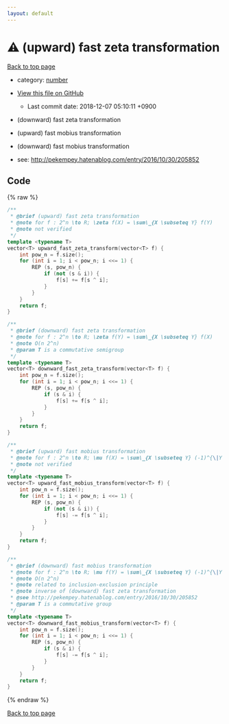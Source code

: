 ```yaml
---
layout: default
---
```


<!-- mathjax config similar to math.stackexchange -->
<script type="text/javascript" async
  src="https://cdnjs.cloudflare.com/ajax/libs/mathjax/2.7.5/MathJax.js?config=TeX-MML-AM_CHTML">
</script>
<script type="text/x-mathjax-config">
  MathJax.Hub.Config({
    TeX: { equationNumbers: { autoNumber: "AMS" }},
    tex2jax: {
      inlineMath: [ ['$','$'] ],
      processEscapes: true
    },
    "HTML-CSS": { matchFontHeight: false },
    displayAlign: "left",
    displayIndent: "2em"
  });
</script>

<script type="text/javascript" src="https://cdnjs.cloudflare.com/ajax/libs/jquery/3.4.1/jquery.min.js"></script>
<script src="https://cdn.jsdelivr.net/npm/jquery-balloon-js@1.1.2/jquery.balloon.min.js" integrity="sha256-ZEYs9VrgAeNuPvs15E39OsyOJaIkXEEt10fzxJ20+2I=" crossorigin="anonymous"></script>
<script type="text/javascript" src="../../assets/js/copy-button.js"></script>
<link rel="stylesheet" href="../../assets/css/copy-button.css" />


# :warning: (upward) fast zeta transformation
<a href="../../index.html">Back to top page</a>

* category: <a href="../../index.html#b1bc248a7ff2b2e95569f56de68615df">number</a>
* <a href="{{ site.github.repository_url }}/blob/master/number/fast-mobius-transformation.inc.cpp">View this file on GitHub</a>
    - Last commit date: 2018-12-07 05:10:11 +0900


* (downward) fast zeta transformation
* (upward) fast mobius transformation
* (downward) fast mobius transformation
* see: <a href="http://pekempey.hatenablog.com/entry/2016/10/30/205852">http://pekempey.hatenablog.com/entry/2016/10/30/205852</a>


## Code
{% raw %}
```cpp
/**
 * @brief (upward) fast zeta transformation
 * @note for f : 2^n \to R; \zeta f(X) = \sum\_{X \subseteq Y} f(Y)
 * @note not verified
 */
template <typename T>
vector<T> upward_fast_zeta_transform(vector<T> f) {
    int pow_n = f.size();
    for (int i = 1; i < pow_n; i <<= 1) {
        REP (s, pow_n) {
            if (not (s & i)) {
                f[s] += f[s ^ i];
            }
        }
    }
    return f;
}

/**
 * @brief (downward) fast zeta transformation
 * @note for f : 2^n \to R; \zeta f(Y) = \sum\_{X \subseteq Y} f(X)
 * @note O(n 2^n)
 * @param T is a commutative semigroup
 */
template <typename T>
vector<T> downward_fast_zeta_transform(vector<T> f) {
    int pow_n = f.size();
    for (int i = 1; i < pow_n; i <<= 1) {
        REP (s, pow_n) {
            if (s & i) {
                f[s] += f[s ^ i];
            }
        }
    }
    return f;
}

/**
 * @brief (upward) fast mobius transformation
 * @note for f : 2^n \to R; \mu f(X) = \sum\_{X \subseteq Y} (-1)^{\|Y \setminues X\|} f(Y)
 * @note not verified
 */
template <typename T>
vector<T> upward_fast_mobius_transform(vector<T> f) {
    int pow_n = f.size();
    for (int i = 1; i < pow_n; i <<= 1) {
        REP (s, pow_n) {
            if (not (s & i)) {
                f[s] -= f[s ^ i];
            }
        }
    }
    return f;
}

/**
 * @brief (downward) fast mobius transformation
 * @note for f : 2^n \to R; \mu f(Y) = \sum\_{X \subseteq Y} (-1)^{\|Y \setminues X\|} f(X)
 * @note O(n 2^n)
 * @note related to inclusion-exclusion principle
 * @note inverse of (downward) fast zeta transformation
 * @see http://pekempey.hatenablog.com/entry/2016/10/30/205852
 * @param T is a commutative group
 */
template <typename T>
vector<T> downward_fast_mobius_transform(vector<T> f) {
    int pow_n = f.size();
    for (int i = 1; i < pow_n; i <<= 1) {
        REP (s, pow_n) {
            if (s & i) {
                f[s] -= f[s ^ i];
            }
        }
    }
    return f;
}

```
{% endraw %}

<a href="../../index.html">Back to top page</a>

